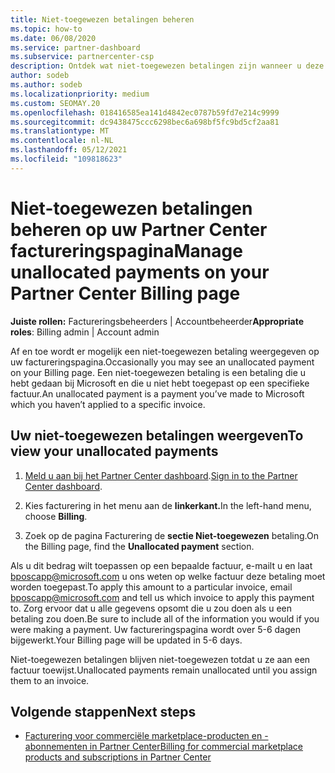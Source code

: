 ```yaml
---
title: Niet-toegewezen betalingen beheren
ms.topic: how-to
ms.date: 06/08/2020
ms.service: partner-dashboard
ms.subservice: partnercenter-csp
description: Ontdek wat niet-toegewezen betalingen zijn wanneer u deze ziet op Partner Center factureringspagina. Leer ook hoe u deze kunt toepassen op uw facturen.
author: sodeb
ms.author: sodeb
ms.localizationpriority: medium
ms.custom: SEOMAY.20
ms.openlocfilehash: 018416585ea141d4842ec0787b59fd7e214c9999
ms.sourcegitcommit: dc9438475ccc6298bec6a698bf5fc9bd5cf2aa81
ms.translationtype: MT
ms.contentlocale: nl-NL
ms.lasthandoff: 05/12/2021
ms.locfileid: "109818623"
---
```

# <a name="manage-unallocated-payments-on-your-partner-center-billing-page"></a><span data-ttu-id="cdeee-104">Niet-toegewezen betalingen beheren op uw Partner Center factureringspagina</span><span class="sxs-lookup"><span data-stu-id="cdeee-104">Manage unallocated payments on your Partner Center Billing page</span></span>

<span data-ttu-id="cdeee-105">**Juiste rollen:** Factureringsbeheerders | Accountbeheerder</span><span class="sxs-lookup"><span data-stu-id="cdeee-105">**Appropriate roles**: Billing admin | Account admin</span></span>

<span data-ttu-id="cdeee-106">Af en toe wordt er mogelijk een niet-toegewezen betaling weergegeven op uw factureringspagina.</span><span class="sxs-lookup"><span data-stu-id="cdeee-106">Occasionally you may see an unallocated payment on your Billing page.</span></span> <span data-ttu-id="cdeee-107">Een niet-toegewezen betaling is een betaling die u hebt gedaan bij Microsoft en die u niet hebt toegepast op een specifieke factuur.</span><span class="sxs-lookup"><span data-stu-id="cdeee-107">An unallocated payment is a payment you’ve made to Microsoft which you haven’t applied to a specific invoice.</span></span>

## <a name="to-view-your-unallocated-payments"></a><span data-ttu-id="cdeee-108">Uw niet-toegewezen betalingen weergeven</span><span class="sxs-lookup"><span data-stu-id="cdeee-108">To view your unallocated payments</span></span>

1. <span data-ttu-id="cdeee-109">[Meld u aan bij het Partner Center dashboard](https://partner.microsoft.com/dashboard/home).</span><span class="sxs-lookup"><span data-stu-id="cdeee-109">[Sign in to the Partner Center dashboard](https://partner.microsoft.com/dashboard/home).</span></span>

2. <span data-ttu-id="cdeee-110">Kies facturering in het menu aan de **linkerkant.**</span><span class="sxs-lookup"><span data-stu-id="cdeee-110">In the left-hand menu, choose **Billing**.</span></span>

3. <span data-ttu-id="cdeee-111">Zoek op de pagina Facturering de **sectie Niet-toegewezen** betaling.</span><span class="sxs-lookup"><span data-stu-id="cdeee-111">On the Billing page, find the **Unallocated payment** section.</span></span> 

<span data-ttu-id="cdeee-112">Als u dit bedrag wilt toepassen op een bepaalde factuur, e-mailt u en laat bposcapp@microsoft.com u ons weten op welke factuur deze betaling moet worden toegepast.</span><span class="sxs-lookup"><span data-stu-id="cdeee-112">To apply this amount to a particular invoice, email bposcapp@microsoft.com and tell us which invoice to apply this payment to.</span></span> <span data-ttu-id="cdeee-113">Zorg ervoor dat u alle gegevens opsomt die u zou doen als u een betaling zou doen.</span><span class="sxs-lookup"><span data-stu-id="cdeee-113">Be sure to include all of the information you would if you were making a payment.</span></span> <span data-ttu-id="cdeee-114">Uw factureringspagina wordt over 5-6 dagen bijgewerkt.</span><span class="sxs-lookup"><span data-stu-id="cdeee-114">Your Billing page will be updated in 5-6 days.</span></span> 

<span data-ttu-id="cdeee-115">Niet-toegewezen betalingen blijven niet-toegewezen totdat u ze aan een factuur toewijst.</span><span class="sxs-lookup"><span data-stu-id="cdeee-115">Unallocated payments remain unallocated until you assign them to an invoice.</span></span> 

## <a name="next-steps"></a><span data-ttu-id="cdeee-116">Volgende stappen</span><span class="sxs-lookup"><span data-stu-id="cdeee-116">Next steps</span></span>

- [<span data-ttu-id="cdeee-117">Facturering voor commerciële marketplace-producten en -abonnementen in Partner Center</span><span class="sxs-lookup"><span data-stu-id="cdeee-117">Billing for commercial marketplace products and subscriptions in Partner Center</span></span>](csp-commercial-marketplace-billing.md)
